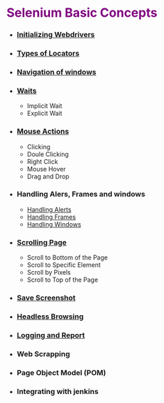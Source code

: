 
# <span style="color:purple;"> **Selenium Basic Concepts**

* ### [Initializing Webdrivers](https://github.com/Mohesh-mkp/Selenium/blob/main/InitializingWebdrivers.md)
* ### [Types of Locators](https://github.com/Mohesh-mkp/Selenium/blob/main/Locators.md)
* ### [Navigation of windows](https://github.com/Mohesh-mkp/Selenium/blob/main/WindowNavigation.md)
* ### [Waits](https://github.com/Mohesh-mkp/Selenium/blob/main/SelemiumWait.md)
    - Implicit Wait
    - Explicit Wait  
* ### [Mouse Actions](https://github.com/Mohesh-mkp/Selenium/blob/main/MouseActions.md)
    - Clicking
    - Doule Clicking
    - Right Click
    - Mouse Hover
    - Drag and Drop
* ### Handling Alers, Frames and windows
    - [Handling Alerts](https://github.com/Mohesh-mkp/Selenium/blob/main/HandlingAlerts.md)
    - [Handling Frames](https://github.com/Mohesh-mkp/Selenium/blob/main/HandlingFrames.md)
    - [Handling Windows](https://github.com/Mohesh-mkp/Selenium/blob/main/HandlingWindows.md)
* ### [Scrolling Page](https://github.com/Mohesh-mkp/Selenium/blob/main/ScrollingPage.md)
    - Scroll to Bottom of the Page
    - Scroll to Specific Element
    - Scroll by Pixels
    - Scroll to Top of the Page
* ### [Save Screenshot](https://github.com/Mohesh-mkp/Selenium/blob/main/SaveScreenshot.md)
* ### [Headless Browsing](https://github.com/Mohesh-mkp/Selenium/blob/main/HeadlessBrowsing.md)
* ### [Logging and Report](https://github.com/Mohesh-mkp/Selenium/blob/main/Logging-and-Report.md)
* ### Web Scrapping
* ### Page Object Model (POM)
* ### Integrating with jenkins